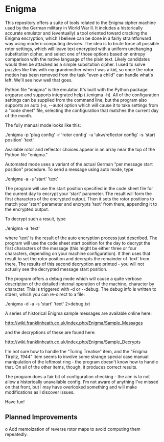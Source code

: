 # Enigma
This repository offers a suite of tools related to the Enigma cipher machine used by the German military in World War II.  It includes a historically accurate emulator and (eventually) a tool oriented toward cracking the Enigma encryption, which I believe can be done in a fairly straihtforward way using modern computing devices.  The idea is to brute force all possible rotor settings, which will leave text encrypted with a uniform unchanging substitution cipher, and select one of those options based on entropy comparison with the native language of the plain text.  Likely candidates would then be attacked as a simple subsitution cipher.  I used to solve puzzles like this with my grandmother when I was a kid, so once the rotor motion has been removed from the task "even a child" can handle what's left.  We'll see how well that goes.

Python file "enigma" is the emulator.  It's built with the Python package argparse and supports integrated help (./enigma -h).  All of the configuration settings can be supplied from the command line, but the program also supports an auto (-a, --auto) option which will cause it to take settings from a "code sheet" file, selecting the configuration that matches the current day of the month.

The fully manual mode looks like this:

./enigma -p 'plug config' -r 'rotor config' -u 'ukw/reflector config' -s 'start position' 'text'

Available rotor and reflector choices appear in an array near the top of the Python file "enigma."

Automated mode uses a variant of the actual German "per message start position" procedure.  To send a message using auto mode, type

./enigma -a -s 'start' 'text'

The program will use the start position specified in the code sheet file for the current day to encrypt your 'start' parameter.  The result will form the first characters of the encrypted output.  Then it sets the rotor positions to match your 'start' parameter and encrypts 'text' from there, appending it to the encrypted output.

To decrypt such a result, type

./enigma -a 'text'

where 'text' is the result of the auto encryption process just described.  The program will use the code sheet start position for the day to decrypt the first characters of the message (this might be either three or four characters, depending on your machine configuration).  It then uses that result to set the rotor position and decrypts the remainder of 'text' from there.  The results of this second decryption are printed - you will not actually see the decrypted message start position.

The program offers a debug mode which will cause a quite verbose description of the detailed internal operation of the machine, character by character.  This is triggered  with -d or --debug.  The debug info is written to stderr, which you can re-direct to a file:

./enigma -d -a -s 'start' 'text' 2>debug.txt

A series of historical Enigma sample messages are available online here:

http://wiki.franklinheath.co.uk/index.php/Enigma/Sample_Messages

and the decryptions of these are found here:

http://wiki.franklinheath.co.uk/index.php/Enigma/Sample_Decrypts

I'm not sure how to handle the "Turing Treatise" item, and the "Enigma Tirpitz, 1944" item seems to involve some strange special case manual manipulation of the leftmost ring - the program doesn't know how to handle that.  On all of the other items, though, it produces correct results.

The program does a fair bit of configuration checking - the aim is to not allow a historically unavailable config.  I'm not aware of anything I've missed on that front, but I may have overlooked something and will make modifications as I discover issues.

Have fun!

Planned Improvements
----------------------------
o Add memoization of reverse rotor maps to avoid computing them repeatedly.
